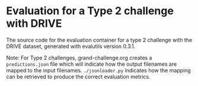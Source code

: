 # Evaluation for a Type 2 challenge with DRIVE

The source code for the evaluation container for a type 2 challenge with the DRIVE dataset, generated with evalutils version 0.3.1.

Note: For Type 2 challenges, grand-challenge.org creates a `predictions.json` file which will indicate how the output filenames are mapped to the input filenames. `./jsonloader.py` indicates how the mapping can be retrieved to produce the correct evaluation metrics.
